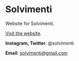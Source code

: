 # Solvimenti

Website for Solvimenti.

[Visit the website](http://solvimenti.com).

**Instagram, Twitter**: @solvimenti

**Email**: solvimenti@gmail.com